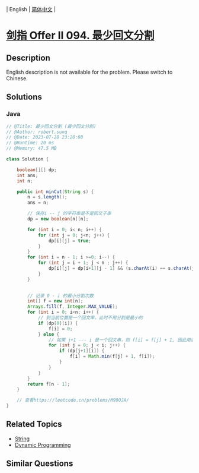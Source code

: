 
| English | [简体中文](README.md) |

# [剑指 Offer II 094. 最少回文分割](https://leetcode.cn//problems/omKAoA/)

## Description

<p>English description is not available for the problem. Please switch to Chinese.</p>


## Solutions


### Java

```Java
// @Title: 最少回文分割 (最少回文分割)
// @Author: robert.sunq
// @Date: 2023-07-28 23:28:08
// @Runtime: 20 ms
// @Memory: 47.5 MB

class Solution {

    boolean[][] dp;
    int ans;
    int n;

    public int minCut(String s) {
        n = s.length();
        ans = n;

        // 保存i -- j 的字符串是不是回文子串
        dp = new boolean[n][n];

        for (int i = 0; i< n; i++) {
            for (int j = 0; j<n; j++) {
                dp[i][j] = true;
            }
        }
        for (int i = n - 1; i >=0; i--) {
            for (int j = i + 1; j < n ; j++) {
                dp[i][j] = dp[i+1][j - 1] && (s.charAt(i) == s.charAt(j));
            }
        }

        
        // 记录 0 - i 的最小分割次数
        int[] f = new int[n];
        Arrays.fill(f, Integer.MAX_VALUE);
        for (int i = 0; i<n; i++) {
            // 到当前位置是一个回文串，此时不用分割是最小的
            if (dp[0][i]) {
                f[i] = 0;
            } else {
                // 如果 j+1 --- i 是一个回文串，则 f[i] = f[j] + 1, 因此用递归的形式找最小的f[j]
                for (int j = 0; j < i; j++) {
                    if (dp[j+1][i]) {
                        f[i] = Math.min(f[j] + 1, f[i]);
                    }
                }
            }
        }
        return f[n - 1];
    }

    // 查看https://leetcode.cn/problems/M99OJA/
}
```



## Related Topics

- [String](https://leetcode.cn//tag/string)
- [Dynamic Programming](https://leetcode.cn//tag/dynamic-programming)

## Similar Questions


